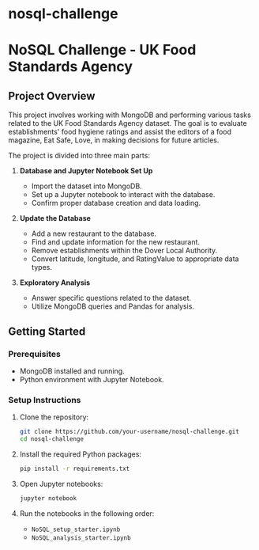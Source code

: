 # nosql-challenge
# NoSQL Challenge - UK Food Standards Agency

## Project Overview

This project involves working with MongoDB and performing various tasks related to the UK Food Standards Agency dataset. The goal is to evaluate establishments' food hygiene ratings and assist the editors of a food magazine, Eat Safe, Love, in making decisions for future articles.

The project is divided into three main parts:

1. **Database and Jupyter Notebook Set Up**
   - Import the dataset into MongoDB.
   - Set up a Jupyter notebook to interact with the database.
   - Confirm proper database creation and data loading.

2. **Update the Database**
   - Add a new restaurant to the database.
   - Find and update information for the new restaurant.
   - Remove establishments within the Dover Local Authority.
   - Convert latitude, longitude, and RatingValue to appropriate data types.

3. **Exploratory Analysis**
   - Answer specific questions related to the dataset.
   - Utilize MongoDB queries and Pandas for analysis.

## Getting Started

### Prerequisites

- MongoDB installed and running.
- Python environment with Jupyter Notebook.

### Setup Instructions

1. Clone the repository:

    ```bash
    git clone https://github.com/your-username/nosql-challenge.git
    cd nosql-challenge
    ```

2. Install the required Python packages:

    ```bash
    pip install -r requirements.txt
    ```

3. Open Jupyter notebooks:

    ```bash
    jupyter notebook
    ```

4. Run the notebooks in the following order:
   - `NoSQL_setup_starter.ipynb`
   - `NoSQL_analysis_starter.ipynb`

